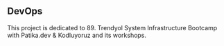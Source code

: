 ## DevOps

This project is dedicated to 89. Trendyol System Infrastructure Bootcamp with Patika.dev & Kodluyoruz and its workshops.
